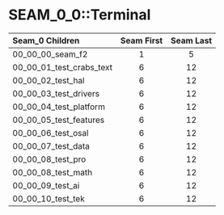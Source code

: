 # SEAM_0_0::Terminal

| Seam_0 Children         | Seam First | Seam Last |
|:-------------------------|:----------:|:---------:|
| 00_00_00_seam_f2         |      1     |     5     |
| 00_00_01_test_crabs_text |      6     |    12     |
| 00_00_02_test_hal        |      6     |    12     |
| 00_00_03_test_drivers    |      6     |    12     |
| 00_00_04_test_platform   |      6     |    12     |
| 00_00_05_test_features   |      6     |    12     |
| 00_00_06_test_osal       |      6     |    12     |
| 00_00_07_test_data       |      6     |    12     |
| 00_00_08_test_pro        |      6     |    12     |
| 00_00_08_test_math       |      6     |    12     |
| 00_00_09_test_ai         |      6     |    12     |
| 00_00_10_test_tek        |      6     |    12     |
